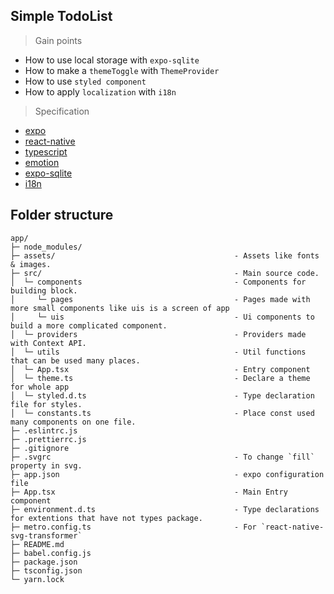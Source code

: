 ## Simple TodoList

> Gain points
- How to use local storage with `expo-sqlite`
- How to make a `themeToggle` with `ThemeProvider`
- How to use `styled component`
- How to apply `localization` with `i18n`

> Specification

- [expo](https://expo.io)
- [react-native](https://github.com/facebook/react-native)
- [typescript](https://github.com/Microsoft/TypeScript)
- [emotion](https://emotion.sh/docs/introduction)
- [expo-sqlite](https://docs.expo.io/versions/latest/sdk/sqlite/)
- [i18n](http://i18njs.com/#fun_with_pluralisation)


## Folder structure
```
app/
├─ node_modules/
├─ assets/                                        - Assets like fonts & images.
├─ src/                                           - Main source code.
│  └─ components                                  - Components for building block.
│     └─ pages                                    - Pages made with more small components like uis is a screen of app
│     └─ uis                                      - Ui components to build a more complicated component.
│  └─ providers                                   - Providers made with Context API.
│  └─ utils                                       - Util functions that can be used many places.
│  └─ App.tsx                                     - Entry component
│  └─ theme.ts                                    - Declare a theme for whole app
│  └─ styled.d.ts                                 - Type declaration file for styles.
│  └─ constants.ts                                - Place const used many components on one file.
├─ .eslintrc.js
├─ .prettierrc.js
├─ .gitignore
├─ .svgrc                                         - To change `fill` property in svg.
├─ app.json                                       - expo configuration file
├─ App.tsx                                        - Main Entry component
├─ environment.d.ts                               - Type declarations for extentions that have not types package.
├─ metro.config.ts                                - For `react-native-svg-transformer`
├─ README.md
├─ babel.config.js
├─ package.json
├─ tsconfig.json
└─ yarn.lock
```